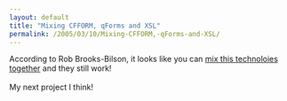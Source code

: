 ```yaml
---
layout: default
title: "Mixing CFFORM, qForms and XSL"
permalink: /2005/03/10/Mixing-CFFORM,-qForms-and-XSL/
---
```


According to Rob Brooks-Bilson, it looks like you can <a href="http://www.cfczone.org/blogs/rob/index.cfm?mode=entry&amp;entry=8913984F-A257-9D25-D3F8AEE8EFFF37E0" target="_blank">mix this technoloies together</a> and they still work!<br/><br/>My next project I think!<br/>